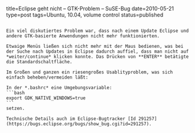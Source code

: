 title=Eclipse geht nicht – GTK-Problem – SuSE-Bug
date=2010-05-21
type=post
tags=Ubuntu, 10.04, volume control
status=published
~~~~~~

Ein viel diskutiertes Problem war, dass nach einem Update Eclipse und andere GTK-basierte Anwendungen nicht mehr funktionierten.

Etwaige Menüs ließen sich nicht mehr mit der Maus bedienen, was bei der Suche nach Updates in Eclipse dadurch auffiel, dass man nicht auf *weiter/continue* klicken konnte. Das Drücken von **ENTER** betätigte die Standardschaltfläche.

Im Großen und ganzen ein riesengroßes Usablityproblem, was sich einfach beheben/vermeiden läßt:

In der *.bashrc* eine Umgebungsvariable:
```bash
export GDK_NATIVE_WINDOWS=true
```
setzen.

Technische Details auch im Eclipse-Bugtracker [Id 291257](https://bugs.eclipse.org/bugs/show_bug.cgi?id=291257).

